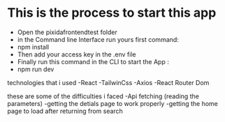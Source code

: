 # This is the process to start this app

- Open the pixidafrontendtest folder
- in the Command line Interface run yours first command:
- npm install
- Then add your  access key in the .env file 
- Finally run this command in the CLI to start the App :
- npm run dev 




technologies that i used
-React
-TailwinCss
-Axios
-React Router Dom


these are some of the difficulties i faced 
-Api fetching (reading the parameters)
-getting the detials page to work properly
-getting the home page to load after returning from search